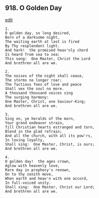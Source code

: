 
## 918.  O Golden Day
[edit](https://docs.google.com/document/d/1iVTWRximHcTywhA8%2D3v67cYqYw5xC5IL/edit?mode=html)



    1.
    O golden day, so long desired,
    Born of a darksome night,
    The waiting earth at last is fired
    By Thy resplendent light.
    And hark!  the promised heav'nly chord
    Is heard from sea to sea:
    This song:  One Master, Christ the Lord
    And brethren all are we.

    2.
    The noises of the night shall cease,
    The storms no longer roar;
    The factious foes of love and peace
    Shall vex the soul no more.
    A thousand thousand voices sing
    The surging harmony:
    One Master, Christ, one Saviour-King;
    And brethren all are we.

    3.
    Sing on, ye heralds of the morn,
    Your grand endeavor strain,
    Till Christian hearts estranged and torn,
    Blend in the glad refrain;
    And all the church, with all its pow'rs,
    In loving loyalty,
    Shall sing:  One Master, Christ, is ours;
    And brethren all are we.

    4.
    O golden day!  the ages crown,
    Aglow with heavenly love,
    Rare day in prophecy's renown,
    On to thy zenith move,
    When earth and heav'n with one accord,
    In full-voiced unity.
    Shall sing:  One Master, Christ our Lord;
    And brethren all are we.

